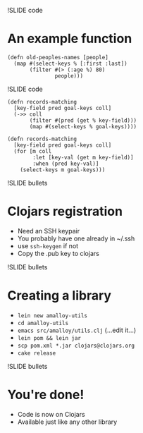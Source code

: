 !SLIDE code
# An example function

    (defn old-peoples-names [people]
      (map #(select-keys % [:first :last])
           (filter #(> (:age %) 80)
                   people)))

!SLIDE code

    (defn records-matching
      [key-field pred goal-keys coll]
      (->> coll
           (filter #(pred (get % key-field)))
           (map #(select-keys % goal-keys))))

    (defn records-matching
      [key-field pred goal-keys coll]
      (for [m coll
            :let [key-val (get m key-field)]
            :when (pred key-val)]
        (select-keys m goal-keys)))

!SLIDE bullets
# Clojars registration

* Need an SSH keypair
* You probably have one already in ~/.ssh
* use `ssh-keygen` if not
* Copy the .pub key to clojars

!SLIDE bullets
# Creating a library

* `lein new amalloy-utils`
* `cd amalloy-utils`
* `emacs src/amalloy/utils.clj` (...edit it...)
* `lein pom && lein jar`
* `scp pom.xml *.jar clojars@clojars.org`
* `cake release`

!SLIDE bullets
# You're done!

* Code is now on Clojars
* Available just like any other library
